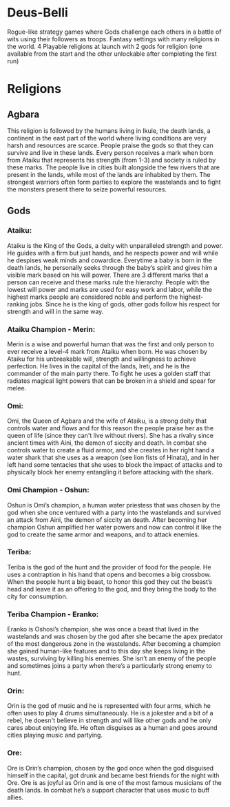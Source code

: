 # Deus-Belli
Rogue-like strategy games where Gods challenge each others in a battle of wits using their followers as troops.
Fantasy settings with many religions in the world.
4 Playable religions at launch with 2 gods for religion (one available from the start and the other unlockable after completing the first run)

# Religions

## Agbara

This religion is followed by the humans living in Ikule, the death lands, a continent in the east part of the world where living conditions are very harsh and resources are scarce. People praise the gods so that they can survive and live in these lands.
Every person receives a mark when born from Ataiku that represents his strength (from 1-3) and society is ruled by these marks.
The people live in cities built alongside the few rivers that are present in the lands, while most of the lands are inhabited by them. The strongest warriors often form parties to explore the wastelands and to fight the monsters present there to seize powerful resources.

## Gods

### Ataiku:

Ataiku is the King of the Gods, a deity with unparalleled strength and power. He guides with a firm but just hands, and he respects power and will while he despises weak minds and cowardice. Everytime a baby is born in the death lands, he personally seeks through the baby’s spirit and gives him a visible mark based on his will power. There are 3 different marks that a person can receive and these marks rule the hierarchy. People with the lowest will power and marks are used for easy work and labor, while the highest marks people are considered noble and perform the highest-ranking jobs.
Since he is the king of gods, other gods follow his respect for strength and will in the same way.

### Ataiku Champion - Merin:

Merin is a wise and powerful human that was the first and only person to ever receive a level-4 mark from Ataiku when born. He was chosen by Ataiku for his unbreakable will, strength and willingness to achieve perfection. He lives in the capital of the lands, Ireti, and he is the commander of the main party there. To fight he uses a golden staff that radiates magical light powers that can be broken in a shield and spear for melee.


### Omi:

Omi, the Queen of Agbara and the wife of Ataiku, is a strong deity that controls water and flows and for this reason the people praise her as the queen of life (since they can't live without rivers). She has a rivalry since ancient times with Aini, the demon of siccity and death. In combat she controls water to create a fluid armor, and she creates in her right hand a water shark that she uses as a weapon (see lion fists of Hinata), and in her left hand some tentacles that she uses to block the impact of attacks and to physically block her enemy entangling it before attacking with the shark.


### Omi Champion - Oshun:

Oshun is Omi’s champion, a human water priestess that was chosen by the god when she once ventured with a party into the wastelands and survived an attack from Aini, the demon of siccity an death. After becoming her champion Oshun amplified her water powers and now can control it like the god to create the same armor and weapons, and to attack enemies.


### Teriba: 

Teriba is the god of the hunt and the provider of food for the people. He uses a contraption in his hand that opens and becomes a big crossbow. When the people hunt a big beast, to honor this god they cut the beast’s head and leave it as an offering to the god, and they bring the body to the city for consumption.

### Teriba Champion - Eranko:

Eranko is Oshosi’s champion, she was once a beast that lived in the wastelands and was chosen by the god after she became the apex predator of the most dangerous zone in the wastelands. After becoming a champion she gained human-like features and to this day she keeps living in the wastes, surviving by killing his enemies. She isn’t an enemy of the people and sometimes joins a party when there’s a particularly strong enemy to hunt.

### Orin:

Orin is the god of music and he is represented with four arms, which he often uses to play 4 drums simultaneously. He is a jokester and a bit of a rebel, he doesn't believe in strength and will like other gods and he only cares about enjoying life. He often disguises as a human and goes around cities playing music and partying.

### Ore:
Ore is Orin’s champion, chosen by the god once when the god disguised himself in the capital, got drunk and became best friends for the night with Ore. Ore is as joyful as Orin and is one of the most famous musicians of the death lands. In combat he’s a support character that uses music to buff allies.